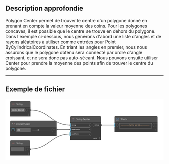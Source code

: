 ## Description approfondie
Polygon Center permet de trouver le centre d'un polygone donné en prenant en compte la valeur moyenne des coins. Pour les polygones concaves, il est possible que le centre se trouve en dehors du polygone. Dans l'exemple ci-dessous, nous générons d'abord une liste d'angles et de rayons aléatoires à utiliser comme entrées pour Point ByCylindricalCoordinates. En triant les angles en premier, nous nous assurons que le polygone obtenu sera connecté par ordre d'angle croissant, et ne sera donc pas auto-sécant. Nous pouvons ensuite utiliser Center pour prendre la moyenne des points afin de trouver le centre du polygone.
___
## Exemple de fichier

![Center](./DSCore.String.Center_img.jpg)

